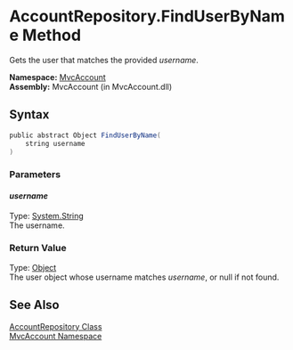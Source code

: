 AccountRepository.FindUserByName Method
=======================================
Gets the user that matches the provided *username*.

**Namespace:** [MvcAccount][1]  
**Assembly:** MvcAccount (in MvcAccount.dll)

Syntax
------

```csharp
public abstract Object FindUserByName(
	string username
)
```

### Parameters

#### *username*
Type: [System.String][2]  
The username.

### Return Value
Type: [Object][3]  
The user object whose username matches *username*, or null if not found.

See Also
--------
[AccountRepository Class][4]  
[MvcAccount Namespace][1]  

[1]: ../README.md
[2]: http://msdn.microsoft.com/en-us/library/s1wwdcbf
[3]: http://msdn.microsoft.com/en-us/library/e5kfa45b
[4]: README.md